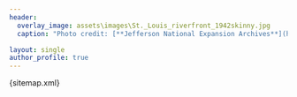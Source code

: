 ```yaml
---
header:
  overlay_image: assets\images\St._Louis_riverfront_1942skinny.jpg
  caption: "Photo credit: [**Jefferson National Expansion Archives**](https://commons.wikimedia.org/wiki/File:St._Louis_riverfront_after_demolition_for_Gateway_Arch_(1942).jpg)"

layout: single
author_profile: true
---
```

{sitemap.xml}
